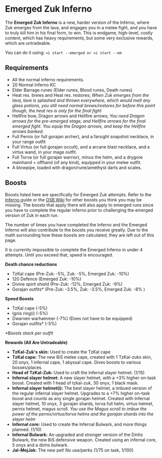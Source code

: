# Emerged Zuk Inferno

The **Emerged Zuk Inferno** is a new, harder version of the Inferno, where Zuk emerges from the lava, and engages you in a melee fight, and you have to truly kill him in his final form, to win. This is endgame, high-level, costly content, which has heavy requirements, but some very exclusive rewards, which are untradeable.



You can do it using: `=i start --emerged or =i start --em`

## Requirements

* All the normal inferno requirements.
* 20 Normal Inferno KC
* Elder Barrage runes (Elder runes, Blood runes, Death runes)
* Heat res. brews and Heat res. restores; _When Zuk emerges from the lava, lava is splashed and thrown everywhere, which would melt any glass potions, you still need normal brews/restores for before this point though, the heat res is only for the final fight_
* Hellfire bow, Dragon arrows and Hellfire arrows; _You need Dragon arrows for the pre-emerged stage, and Hellfire arrows for the final emerged fight. You equip the Dragon arrows, and keep the Hellfire arrows banked._
* Full Pernix (or full gorajan archer), and a farsight snapshot necklace, in your range outfit
* Full Virtus (or full gorajan occult), and a arcane blast necklace, and a virtus wand, in your mage outfit.
* Full Torva (or full gorajan warrior), minus the helm, and a drygore mainhand + offhand (of any kind), equipped in your melee outfit.
* A blowpipe, loaded with dragon/rune/amethyst darts and scales.

## Boosts

Boosts listed here are specifically for Emerged Zuk attempts. Refer to the [Inferno ](inferno.md#bso-specific-boosts)guide or the [OSB Wiki](https://wiki.oldschool.gg/bosses/inferno) for other boosts you think you may be missing. The boosts that apply there will also apply to emerged runs since you have to complete the regular inferno prior to challenging the emerged version of Zuk in each run.

The number of times you have completed the Inferno and the Emerged Inferno will also contribute to the boosts you receive greatly. Due to the math surrounding how these boosts are calculated, they are left out of this page.

It is currently impossible to complete the Emerged Inferno in under 4 attempts. Until you exceed that, speed is encouraged.

**Death chance reductions**

* TzKal cape (Pre-Zuk: -5%, Zuk: -5%, Emerged Zuk: -10%)
* 120 Defence (Emerged Zuk: -10%)
* Divine spirit shield (Pre-Zuk: -12%, Emerged Zuk: -9%)
* Gorajan outfits\* (Pre-Zuk: -3.5%, Zuk: -3.5%, Emerged Zuk: -8% )

**Speed Boosts**

* TzKal cape (-5%)
* Ignis ring(i) (-5%)
* Dwarven warhammer (-7%) (Does not have to be equipped)
* Gorajan outfits\* (-5%)

_\*Boosts stack per outfit_

**Rewards (All Are Untradeable)**

* **TzKal-Zuk's skin:** Used to create the TzKal cape
* **TzKal cape:** The new BiS melee cape, created with 1 TzKal-zuks skin, 20 onyx, 1 infernal cape, 1 abyssal cape. Gives boosts to various bosses/places.
* **Head of TzKal-Zuk:** Used to craft the Infernal slayer helmet. (1/15)
* **Infernal slayer helmet:** A new slayer helmet, with a +3% higher on-task boost. Created with 1 head of tzkal-zuk, 30 onyx, 1 black mask.&#x20;
* **Infernal slayer helmet(i):** The best slayer helmet, a imbued version of the regular infernal slayer helmet. Upgrades to a +7% higher on-task boost and counts as any single gorajan helmet. Created with Infernal slayer helmet, 10 onyx, 3 gorajan shards, torva full helm, virtus helmet, pernix helmet, magus scroll. _You use the Magus scroll to imbue the power of the pernix/virtus/torva helms and the gorajan shards into the slayer helm_
* **Infernal core:** Used to create the Infernal Bulwark, and more things planned. (1/10)
* **Infernal Bulwark:** An upgraded and stronger version of the Dinhs Bulwark, the new BiS defensive weapon. Created using an infernal core, 5 onyx and a dinhs bulwark.&#x20;
* **Jal-MejJak:** The new pet! No use/perks (1/75 on task, 1/100)


